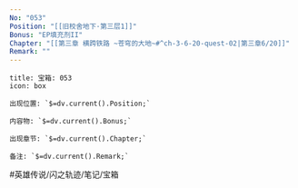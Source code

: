 ```yaml
---
No: "053"
Position: "[[旧校舍地下·第三层1]]"
Bonus: "EP填充剂II"
Chapter: "[[第三章 横跨铁路 ~苍穹的大地~#^ch-3-6-20-quest-02|第三章6/20]]"
Remark: ""
---
```

```ad-quote
title: 宝箱: 053
icon: box

出现位置: `$=dv.current().Position;`

内容物: `$=dv.current().Bonus;`

出现章节: `$=dv.current().Chapter;`

备注: `$=dv.current().Remark;`

```

#英雄传说/闪之轨迹/笔记/宝箱